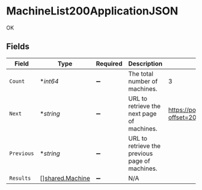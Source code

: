 # MachineList200ApplicationJSON

OK


## Fields

| Field                                                 | Type                                                  | Required                                              | Description                                           | Example                                               |
| ----------------------------------------------------- | ----------------------------------------------------- | ----------------------------------------------------- | ----------------------------------------------------- | ----------------------------------------------------- |
| `Count`                                               | **int64*                                              | :heavy_minus_sign:                                    | The total number of machines.                         | 3                                                     |
| `Next`                                                | **string*                                             | :heavy_minus_sign:                                    | URL to retrieve the next page of machines.            | https://pokeapi.co/api/v2/machine/?offset=20&limit=20 |
| `Previous`                                            | **string*                                             | :heavy_minus_sign:                                    | URL to retrieve the previous page of machines.        |                                                       |
| `Results`                                             | [][shared.Machine](../../models/shared/machine.md)    | :heavy_minus_sign:                                    | N/A                                                   |                                                       |